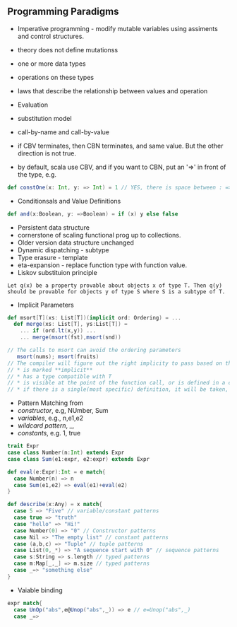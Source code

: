 ## Programming Paradigms

* Imperative programming - modify mutable variables using assiments and control structures.
 * theory does not define mutationss
  * one or more data types
  * operations on these types
  * laws that describe the relationship between values and operation

* Evaluation
 * substitution model
  * call-by-name and call-by-value
  * if CBV terminates, then CBN terminates, and same value. But the other direction is not true.
  * by default, scala use CBV, and if you want to CBN, put an '=>' in front of the type, e.g.
  ```scala
  def constOne(x: Int, y: => Int) = 1 // YES, there is space between : =>
  ```
* Conditionsals and Value Definitions
```scala
def and(x:Boolean, y: =>Boolean) = if (x) y else false
```

* Persistent data structure 
 * cornerstone of scaling functional prog up to collections. 
 * Older version data structure unchanged
* Dynamic dispatching - subtype
* Type erasure - template
* eta-expansion - replace function type with function value.
* Liskov substituion principle
```
Let q(x) be a property provable about objects x of type T. Then q(y) should be provable for objects y of type S where S is a subtype of T.
```

* Implicit Parameters
```scala
def msort[T](xs: List[T])(implicit ord: Ordering) = ...
  def merge(xs: List[T], ys:List[T]) = 
    ... if (ord.lt(x,y)) ...
    ... merge(msort(fst),msort(snd))

// The calls to msort can avoid the ordering parameters
   msort(nums); msort(fruits)
// The compiler will figure out the right implicity to pass based on the demanded type.
// * is marked **implicit**
// * has a type compatible with T
// * is visible at the point of the function call, or is defined in a companion object associated with T
// * if there is a single(most specific) definition, it will be taken, otherwise error
```
* Pattern Matching from
 * *constructor*, e.g, NUmber, Sum
 * *variables*, e.g., n,e1,e2
 * *wildcard pattern*, _,
 * *constants*, e.g. 1, true
```scala
trait Expr
case class Number(n:Int) extends Expr
case class Sum(e1:expr, e2:expr) extends Expr

def eval(e:Expr):Int = e match{
  case Number(n) => n
  case Sum(e1,e2) => eval(e1)+eval(e2)
}

def describe(x:Any) = x match{
  case 5 => "Five" // variable/constant patterns
  case true => "truth"
  case "hello" => "Hi!"
  case Number(0) => "0" // Constructor patterns
  case Nil => "The empty list" // constant patterns
  case (a,b,c) => "Tuple" // tuple patterns
  case List(0,_*) => "A sequence start with 0" // sequence patterns
  case s:String => s.length // typed patterns
  case m:Map[_,_] => m.size // typed patterns
  case _=> "something else"
}
```
* Vaiable binding
```scala
expr match{
  case UnOp("abs",e@Unop("abs",_)) => e // e=Unop("abs",_)
  case _=>
```
